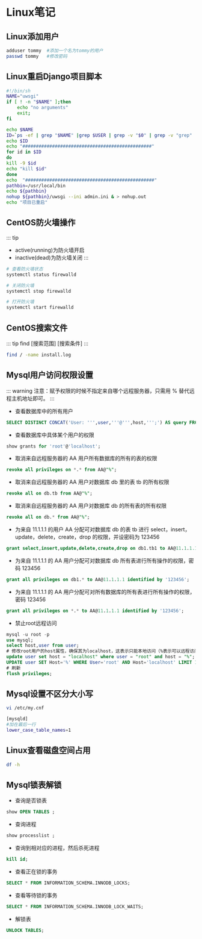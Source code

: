 # Linux笔记

## Linux添加用户
```bash
adduser tommy  #添加一个名为tommy的用户
passwd tommy   #修改密码
```

## Linux重启Django项目脚本
```bash
#!/bin/sh
NAME="uwsgi"
if [ ! -n "$NAME" ];then
    echo "no arguments"
    exit;
fi

echo $NAME
ID=`ps -ef | grep "$NAME" |grep $USER | grep -v "$0" | grep -v "grep" | awk '{print $2}'`
echo $ID
echo "################################################"
for id in $ID
do
kill -9 $id
echo "kill $id"
done
echo  "################################################"
pathbin=/usr/local/bin
echo ${pathbin}
nohup ${pathbin}/uwsgi --ini admin.ini & > nohup.out
echo "项目已重启"

```

## CentOS防火墙操作
::: tip
- active(running)为防火墙开启
- inactive(dead)为防火墙关闭
:::
```bash
# 查看防火墙状态
systemctl status firewalld

# 关闭防火墙
systemctl stop firewalld

# 打开防火墙
systemctl start firewalld
```

## CentOS搜索文件
::: tip
find [搜索范围] [搜索条件]
:::
```bash
find / -name install.log
```

## Mysql用户访问权限设置
::: warning
注意：赋予权限的时候不指定来自哪个远程服务器，只需用 % 替代远程主机地址即可。
:::
- 查看数据库中的所有用户
```sql
SELECT DISTINCT CONCAT('User: ''',user,'''@''',host,''';') AS query FROM mysql.user;
```
- 查看数据库中具体某个用户的权限
```sql
show grants for 'root'@'localhost';
```
- 取消来自远程服务器的 AA 用户所有数据库的所有的表的权限
```sql
revoke all privileges on *.* from AA@"%";
```
- 取消来自远程服务器的 AA 用户对数据库 db 里的表 tb 的所有权限
```sql
revoke all on db.tb from AA@"%";
```
- 取消来自远程服务器的 AA 用户对数据库 db 的所有表的所有权限
```sql
revoke all on db.* from AA@"%";
```
- 为来自 11.1.1.1 的用户 AA 分配可对数据库 db 的表 tb 进行 select，insert，update，delete，create，drop 的权限，并设密码为 123456
```sql
grant select,insert,update,delete,create,drop on db1.tb1 to AA@11.1.1.1 identified by '123456';
```
- 为来自 11.1.1.1 的 AA 用户分配可对数据库 db 所有表进行所有操作的权限，密码 123456
```sql
grant all privileges on db1.* to AA@11.1.1.1 identified by '123456';
```
- 为来自 11.1.1.1 的 AA 用户分配可对所有数据库的所有表进行所有操作的权限，密码 123456
```sql
grant all privileges on *.* to AA@11.1.1.1 identified by '123456';
```
- 禁止root远程访问
```sql
mysql -u root -p
use mysql;
select host,user from user;
# 修改root用户的host属性，确保其为localhost，这表示只能本地访问（%表示可以远程访问）；
update user set host = "localhost" where user = "root" and host = "%";
UPDATE user SET Host='%' WHERE User='root' AND Host='localhost' LIMIT 1;
# 刷新
flush privileges;
```

## Mysql设置不区分大小写
```bash
vi /etc/my.cnf
```
```bash
[mysqld]
#加在最后一行
lower_case_table_names=1 
```

## Linux查看磁盘空间占用
```bash
df -h
```

## Mysql锁表解锁
- 查询是否锁表

```sql
show OPEN TABLES ;
```

- 查询进程

```sql
show processlist ;
```

- 查询到相对应的进程，然后杀死进程

```sql
kill id; 
```

- 查看正在锁的事务

```sql
SELECT * FROM INFORMATION_SCHEMA.INNODB_LOCKS;
```

- 查看等待锁的事务

```sql
SELECT * FROM INFORMATION_SCHEMA.INNODB_LOCK_WAITS;
```

- 解锁表

```sql
UNLOCK TABLES;
```
